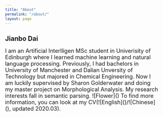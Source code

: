 ```yaml
---
title: "About"
permalink: "/about/"
layout: page
---
```

## Jianbo Dai

<font size="4">
I am an Artificial Interlligen MSc student in Univerisity of Edinburgh where I learned machine learning and natural language processing. Previously, I had bachelors in University of Manchester and Dalian Unversity of Technology but majored in Chemical Engineering.
Now I am luckily supervised by Sharon Golderwater and doing my master project on Morphological Analysis. My research interests fall in semantic parsing.
![Flower]()
To find more information, you can look at my CV(![English]()/![Chinese](), updated 2020.03).
</font>

